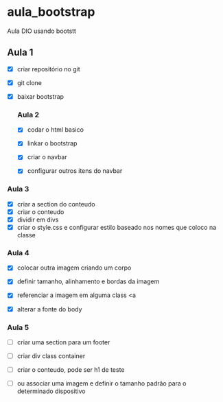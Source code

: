 # aula_bootstrap
Aula DIO usando bootstt

## Aula 1 ##

- [x] criar repositório no git

- [x] git clone 

- [x] baixar bootstrap

  ### Aula 2 ###

  - [x] codar o html basico

  - [x] linkar o bootstrap

  - [x] criar o navbar

  - [x] configurar outros itens do navbar 

    

    

  

  

### Aula 3 ###

- [x] criar a section do conteudo
- [x] criar o conteudo
- [x] dividir em divs 
- [x] criar o style.css e configurar estilo baseado nos nomes que coloco na classe

### Aula 4 ### 

- [x] colocar outra imagem criando um corpo
- [x] definir tamanho, alinhamento e bordas da imagem 
- [x] referenciar a imagem em alguma class <a 
- [x] alterar a fonte do body 



### Aula 5 ###

- [ ] criar uma section para um footer 
- [ ] criar div class container 
- [ ] criar o conteudo, pode ser h1 de teste
- [ ] ou associar uma imagem e definir o tamanho padrão para o determinado dispositivo

